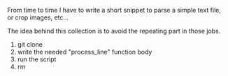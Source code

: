 From time to time I have to write a short snippet to parse a simple text file, or crop images, etc...

The idea behind this collection is to avoid the repeating part in those jobs.

1. git clone
2. write the needed "process_line" function body
3. run the script
4. rm
